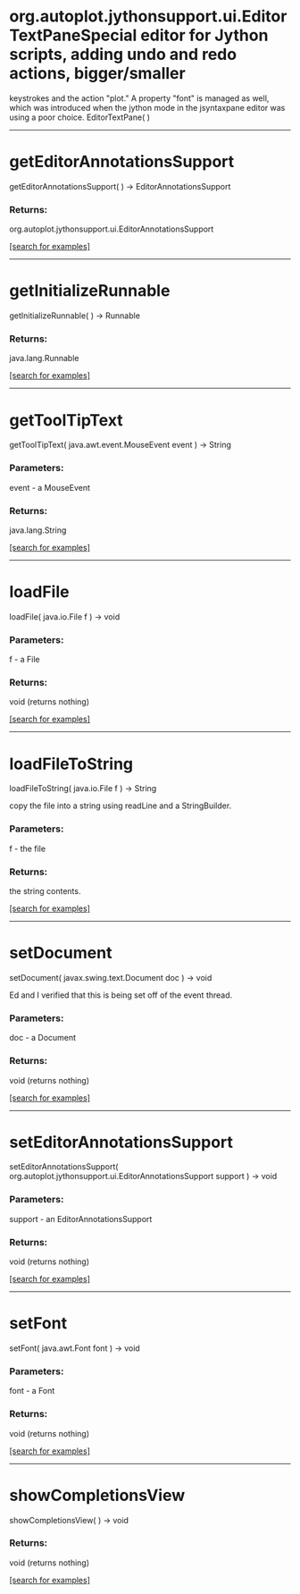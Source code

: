 # org.autoplot.jythonsupport.ui.EditorTextPaneSpecial editor for Jython scripts, adding undo and redo actions, bigger/smaller
 keystrokes and the action "plot."  A property "font" is managed as well, which
 was introduced when the jython mode in the jsyntaxpane editor was using a poor choice.
EditorTextPane( )


***
<a name="getEditorAnnotationsSupport"></a>
# getEditorAnnotationsSupport
getEditorAnnotationsSupport(  ) &rarr; EditorAnnotationsSupport



### Returns:
org.autoplot.jythonsupport.ui.EditorAnnotationsSupport


<a href="https://github.com/autoplot/dev/search?q=getEditorAnnotationsSupport&unscoped_q=getEditorAnnotationsSupport">[search for examples]</a>

***
<a name="getInitializeRunnable"></a>
# getInitializeRunnable
getInitializeRunnable(  ) &rarr; Runnable



### Returns:
java.lang.Runnable


<a href="https://github.com/autoplot/dev/search?q=getInitializeRunnable&unscoped_q=getInitializeRunnable">[search for examples]</a>

***
<a name="getToolTipText"></a>
# getToolTipText
getToolTipText( java.awt.event.MouseEvent event ) &rarr; String



### Parameters:
event - a MouseEvent

### Returns:
java.lang.String


<a href="https://github.com/autoplot/dev/search?q=getToolTipText&unscoped_q=getToolTipText">[search for examples]</a>

***
<a name="loadFile"></a>
# loadFile
loadFile( java.io.File f ) &rarr; void



### Parameters:
f - a File

### Returns:
void (returns nothing)


<a href="https://github.com/autoplot/dev/search?q=loadFile&unscoped_q=loadFile">[search for examples]</a>

***
<a name="loadFileToString"></a>
# loadFileToString
loadFileToString( java.io.File f ) &rarr; String

copy the file into a string using readLine and a StringBuilder.

### Parameters:
f - the file

### Returns:
the string contents.

<a href="https://github.com/autoplot/dev/search?q=loadFileToString&unscoped_q=loadFileToString">[search for examples]</a>

***
<a name="setDocument"></a>
# setDocument
setDocument( javax.swing.text.Document doc ) &rarr; void

Ed and I verified that this is being set off of the event thread.

### Parameters:
doc - a Document

### Returns:
void (returns nothing)


<a href="https://github.com/autoplot/dev/search?q=setDocument&unscoped_q=setDocument">[search for examples]</a>

***
<a name="setEditorAnnotationsSupport"></a>
# setEditorAnnotationsSupport
setEditorAnnotationsSupport( org.autoplot.jythonsupport.ui.EditorAnnotationsSupport support ) &rarr; void



### Parameters:
support - an EditorAnnotationsSupport

### Returns:
void (returns nothing)


<a href="https://github.com/autoplot/dev/search?q=setEditorAnnotationsSupport&unscoped_q=setEditorAnnotationsSupport">[search for examples]</a>

***
<a name="setFont"></a>
# setFont
setFont( java.awt.Font font ) &rarr; void



### Parameters:
font - a Font

### Returns:
void (returns nothing)


<a href="https://github.com/autoplot/dev/search?q=setFont&unscoped_q=setFont">[search for examples]</a>

***
<a name="showCompletionsView"></a>
# showCompletionsView
showCompletionsView(  ) &rarr; void



### Returns:
void (returns nothing)


<a href="https://github.com/autoplot/dev/search?q=showCompletionsView&unscoped_q=showCompletionsView">[search for examples]</a>


